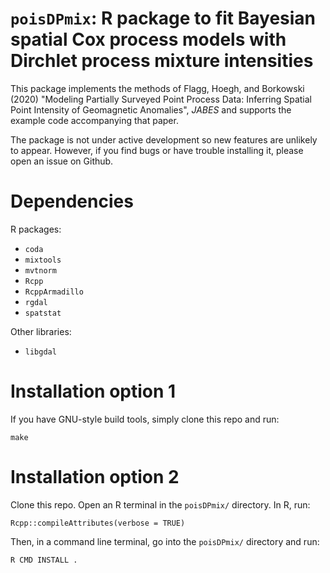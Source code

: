# `poisDPmix`: R package to fit Bayesian spatial Cox process models with Dirchlet process mixture intensities

This package implements the methods of Flagg, Hoegh, and Borkowski (2020)
"Modeling Partially Surveyed Point Process Data: Inferring Spatial Point
Intensity of Geomagnetic Anomalies", _JABES_ and supports the example code
accompanying that paper.

The package is not under active development so new features are unlikely to
appear. However, if you find bugs or have trouble installing it, please open
an issue on Github.

# Dependencies

R packages:

- `coda`
- `mixtools`
- `mvtnorm`
- `Rcpp`
- `RcppArmadillo`
- `rgdal`
- `spatstat`

Other libraries:

- `libgdal`

# Installation option 1

If you have GNU-style build tools, simply clone this repo and run:
```
make
```

# Installation option 2

Clone this repo. Open an R terminal in the `poisDPmix/` directory. In R, run:
```
Rcpp::compileAttributes(verbose = TRUE)
```
Then, in a command line terminal, go into the `poisDPmix/` directory and run:
```
R CMD INSTALL .
```
